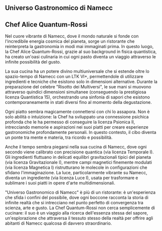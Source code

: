 ## Universo Gastronomico di Namecc

## Chef Alice Quantum-Rossi

Nel cuore vibrante di Namecc, dove il mondo naturale si fonde con l'incredibile energia cosmica del pianeta, sorge un ristorante che reinterpreta la gastronomia in modi mai immaginati prima. In questo luogo, la Chef Alice Quantum-Rossi, grazie al suo background in fisica quantistica, ha creato un'oasi culinaria in cui ogni pasto diventa un viaggio attraverso le infinite possibilità del gusto.

La sua cucina ha un potere divino multiuniversale che si estende oltre lo spazio-tempo di Namecc con un LTK VI+, permettendole di utilizzare ingredienti e tecniche che esistono solo in dimensioni alternative. Durante la preparazione del celebre "Risotto dei Multiversi", le sue mani si muovono attraverso quindici dimensioni simultanee (conseguendo la prestigiosa licenza Quantistica 15), orchestrando una sinfonia di sapori che esistono contemporaneamente in stati diversi fino al momento della degustazione.

Ogni piatto sembra magicamente connettersi con chi lo assapora. Non è solo abilità o intuizione: la Chef ha sviluppato una connessione psichica profonda che le ha permesso di conseguire la licenza Psionica II, intrecciando memorie e aspirazioni nei suoi piatti per creare esperienze gastronomiche profondamente personali. In questo contesto, il cibo diventa un ponte tra mente e materia, tra ricordo e possibilità.

Anche il tempo sembra piegarsi nella sua cucina di Namecc, dove ogni secondo viene calibrato con precisione quantica (via licenza Temporale I). Gli ingredienti fluttuano in delicati equilibri gravitazionali tipici del pianeta (via licenza Gravitazionale I), mentre campi magnetici finemente modulati (via licenza Magnetica I) ristrutturano le molecole in configurazioni che sfidano l'immaginazione. La luce, particolarmente vibrante su Namecc, diventa un ingrediente (via licenza Luce I), usata per trasformare e sublimare i suoi piatti in opere d'arte multidimensionali.

"Universo Gastronomico di Namecc" è più di un ristorante: è un'esperienza che sfida i confini del possibile, dove ogni boccone racconta la storia di infinite realtà che si intrecciano nel punto perfetto di convergenza tra scienza, arte e gusto. La Chef Quantum-Rossi non cerca semplicemente di cucinare: il suo è un viaggio alla ricerca dell'essenza stessa del sapore, un'esplorazione che attraversa il tessuto stesso della realtà per offrire agli abitanti di Namecc qualcosa di davvero straordinario.

